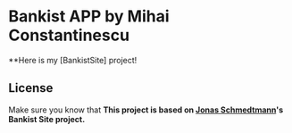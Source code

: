 # Bankist APP by Mihai Constantinescu

\*\*Here is my [BankistSite] project!

 
## License

Make sure you know that **This project is based on [Jonas Schmedtmann](https://github.com/jonasschmedtmann)'s Bankist Site project.**
